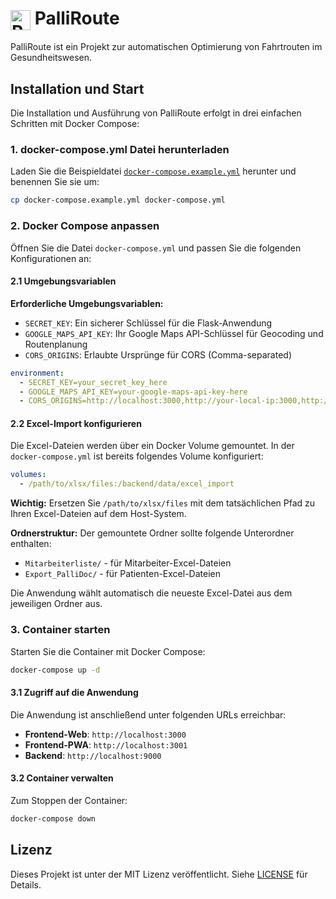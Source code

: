 # <img src="public/favicon.ico" alt="PalliRoute Logo" width="32" height="32" style="vertical-align: middle;"> PalliRoute

PalliRoute ist ein Projekt zur automatischen Optimierung von Fahrtrouten im Gesundheitswesen.

## Installation und Start

Die Installation und Ausführung von PalliRoute erfolgt in drei einfachen Schritten mit Docker Compose:

### 1. docker-compose.yml Datei herunterladen

Laden Sie die Beispieldatei [`docker-compose.example.yml`](docker-compose.example.yml) herunter und benennen Sie sie um:

```bash
cp docker-compose.example.yml docker-compose.yml
```

### 2. Docker Compose anpassen

Öffnen Sie die Datei `docker-compose.yml` und passen Sie die folgenden Konfigurationen an:

#### 2.1 Umgebungsvariablen

**Erforderliche Umgebungsvariablen:**
- `SECRET_KEY`: Ein sicherer Schlüssel für die Flask-Anwendung
- `GOOGLE_MAPS_API_KEY`: Ihr Google Maps API-Schlüssel für Geocoding und Routenplanung
- `CORS_ORIGINS`: Erlaubte Ursprünge für CORS (Comma-separated)

```yaml
environment:
  - SECRET_KEY=your_secret_key_here
  - GOOGLE_MAPS_API_KEY=your-google-maps-api-key-here
  - CORS_ORIGINS=http://localhost:3000,http://your-local-ip:3000,http://localhost:3001,http://your-local-ip:3001
```

#### 2.2 Excel-Import konfigurieren

Die Excel-Dateien werden über ein Docker Volume gemountet. In der `docker-compose.yml` ist bereits folgendes Volume konfiguriert:

```yaml
volumes:
  - /path/to/xlsx/files:/backend/data/excel_import
```

**Wichtig:** Ersetzen Sie `/path/to/xlsx/files` mit dem tatsächlichen Pfad zu Ihren Excel-Dateien auf dem Host-System.

**Ordnerstruktur:**
Der gemountete Ordner sollte folgende Unterordner enthalten:
- `Mitarbeiterliste/` - für Mitarbeiter-Excel-Dateien
- `Export_PalliDoc/` - für Patienten-Excel-Dateien

Die Anwendung wählt automatisch die neueste Excel-Datei aus dem jeweiligen Ordner aus.

### 3. Container starten

Starten Sie die Container mit Docker Compose:

```bash
docker-compose up -d
```

#### 3.1 Zugriff auf die Anwendung

Die Anwendung ist anschließend unter folgenden URLs erreichbar:
- **Frontend-Web**: `http://localhost:3000`
- **Frontend-PWA**: `http://localhost:3001`
- **Backend**: `http://localhost:9000`

#### 3.2 Container verwalten

Zum Stoppen der Container:
```bash
docker-compose down
```

## Lizenz

Dieses Projekt ist unter der MIT Lizenz veröffentlicht. Siehe [LICENSE](LICENSE) für Details.
